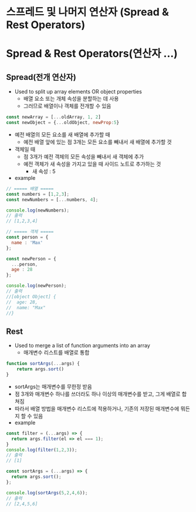 # 스프레드 및 나머지 연산자 (Spread & Rest Operators)
# Spread & Rest Operators(연산자 ...)

## Spread(전개 연산자)

- Used to split up array elements OR object properties
    - 배열 요소 또는 개체 속성을 분할하는 데 사용
    - 그러므로 배열이나 객체를 전개할 수 있음

```jsx
const newArray = [...oldArray, 1, 2]
const newObject = {...oldObject, newProp:5}
```

- 예전 배열의 모든 요소를 새 배열에 추가할 때
    - 예전 배열 앞에 있는 점 3개는 모든 요소를 빼내서 새 배열에 추가할 것
- 객체일 때
    - 점 3개가 예전 객체의 모든 속성을 빼내서 새 객체에 추가
    - 예전 객체가 새 속성을 가지고 있을 때 사이드 노트로 추가하는 것
        - 새 속성 : 5
- example

```jsx
// ===== 배열 =====
const numbers = [1,2,3];
const newNumbers = [...numbers, 4];

console.log(newNumbers);
// 출력
// [1,2,3,4]

// ===== 객체 =====
const person = {
  name : 'Max'
};

const newPerson = {
  ...person,
  age : 28
};

console.log(newPerson);
// 출력
//[object Object] {
//  age: 28,
//  name: "Max"
//} 
```

## Rest

- Used to merge a list of function arguments into an array
    - 매개변수 리스트를 배열로 통합

```jsx
function sortArgs(...args) {
	return args.sort()
}
```

- sortArgs는 매개변수를 무한정 받음
- 점 3개와 매개변수 하나를 쓰더라도 하나 이상의 매개변수를 받고, 그게 배열로 합쳐짐
- 따라서 배열 방법을 매개변수 리스트에 적용하거나, 기존의 저장된 매개변수에 뭐든지 할 수 있음
- example
```jsx
const filter = (...args) => {
  return args.filter(el => el === 1);
}
console.log(filter(1,2,3));
// 출력
// [1]

const sortArgs = (...args) => {
  return args.sort();
};

console.log(sortArgs(5,2,4,6));
// 출력
// [2,4,5,6]
```